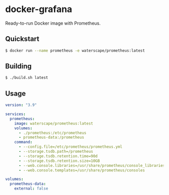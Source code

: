 # docker-grafana

Ready-to-run Docker image with Prometheus.

## Quickstart

```bash
$ docker run --name prometheus -e waterscape/prometheus:latest
```

## Building

```bash
$ ./build.sh latest
```

## Usage

```yaml
version: "3.9"

services:
  prometheus:
    image: waterscape/prometheus:latest
    volumes:
      - ./prometheus:/etc/prometheus
      - prometheus-data:/prometheus
    command:
      - --config.file=/etc/prometheus/prometheus.yml
      - --storage.tsdb.path=/prometheus
      - --storage.tsdb.retention.time=90d
      - --storage.tsdb.retention.size=10GB
      - --web.console.libraries=/usr/share/prometheus/console_libraries
      - --web.console.templates=/usr/share/prometheus/consoles

volumes:
  prometheus-data:
    external: false
```
